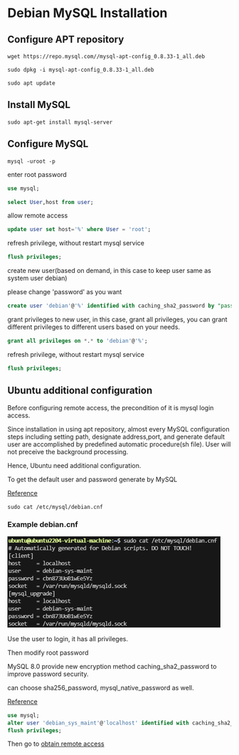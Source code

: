# Debian MySQL Installation

## Configure APT repository

```shell
wget https://repo.mysql.com//mysql-apt-config_0.8.33-1_all.deb
```

```shell
sudo dpkg -i mysql-apt-config_0.8.33-1_all.deb
```

```shell
sudo apt update
```

## Install MySQL

```shell
sudo apt-get install mysql-server
```

## Configure MySQL

```shell
mysql -uroot -p
```

enter root password

```sql
use mysql;
```

```sql
select User,host from user;
```

allow remote access

```sql
update user set host='%' where User = 'root';
```

refresh privilege, without restart mysql service

```sql
flush privileges;
```

create new user(based on demand, in this case to keep user same as system user debian) 

please change 'password' as you want

```sql
create user 'debian'@'%' identified with caching_sha2_password by "password";
```

grant privileges to new user, in this case, grant all privileges, you can grant different privileges to different users based on your needs.

```sql
grant all privileges on *.* to 'debian'@'%';
```

refresh privilege, without restart mysql service

```sql
flush privileges;
```

## Ubuntu additional configuration

Before configuring remote access, the precondition of it is mysql login access.

Since installation in using apt repository, almost every MySQL configuration steps including setting path, designate address,port, and generate default user are accomplished by predefined automatic procedure(sh file). User will not preceive the background processing.

Hence, Ubuntu need additional configuration.

To get the default user and password generate by MySQL

[Reference](https://dev.mysql.com/doc/refman/8.4/en/option-files.html)

```shell
sudo cat /etc/mysql/debian.cnf
```

### Example debian.cnf

![image-20241217084352853](img/image-20241217084352853.png)

Use the user to login, it has all privileges.

Then modify root password

MySQL 8.0 provide new encryption method caching_sha2_password to improve password security.

can choose sha256_password, mysql_native_password as well. 

[Reference](https://dev.mysql.com/doc/refman/8.0/en/sha256-pluggable-authentication.html)

```sql
use mysql;
alter user 'debian_sys_maint'@'localhost' identified with caching_sha2_password by 'yourpassword';
flush privileges;
```

Then go to [obtain remote access](#configure-mysql)
